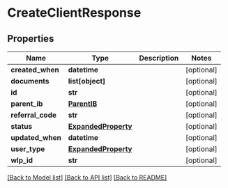 # CreateClientResponse

## Properties
Name | Type | Description | Notes
------------ | ------------- | ------------- | -------------
**created_when** | **datetime** |  | [optional] 
**documents** | **list[object]** |  | [optional] 
**id** | **str** |  | [optional] 
**parent_ib** | [**ParentIB**](ParentIB.md) |  | [optional] 
**referral_code** | **str** |  | [optional] 
**status** | [**ExpandedProperty**](ExpandedProperty.md) |  | [optional] 
**updated_when** | **datetime** |  | [optional] 
**user_type** | [**ExpandedProperty**](ExpandedProperty.md) |  | [optional] 
**wlp_id** | **str** |  | [optional] 

[[Back to Model list]](../README.md#documentation-for-models) [[Back to API list]](../README.md#documentation-for-api-endpoints) [[Back to README]](../README.md)


